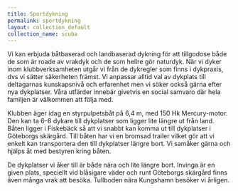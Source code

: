 ```yaml
---
title: Sportdykning
permalink: sportdykning
layout: collection_default
collection_name: scuba
---
```

Vi kan erbjuda båtbaserad och landbaserad dykning för att tillgodose både de som är roade av vrakdyk och de som hellre gör naturdyk. När vi dyker inom klubbverksamheten utgår vi från de dykregler som finns i dykpraxis, dvs vi sätter säkerheten främst. Vi anpassar alltid val av dykplats till deltagarnas kunskapsnivå och erfarenhet men vi söker också gärna efter nya dykplatser. Våra utfärder innebär givetvis en social samvaro där hela familjen är välkommen att följa med.

Klubben äger idag en styrpulpetsbåt på 6,4 m, med 150 Hk Mercury-motor. Den kan ta 6&ndash;8 dykare till dykplatser som ligger lite längre ut från land. Båten ligger i Fiskebäck så att vi snabbt kan komma ut till dykplatser i Göteborgs skärgård. Till båten har vi en bromsad trailer vilket gör att vi enkelt kan transportera den till dykplatser längre bort. Vi samåker gärna och hjälps åt med bestyren kring båten.

De dykplatser vi åker till är både nära och lite längre bort. Invinga är en given plats, speciellt vid blåsigare väder och runt Göteborgs skärgård finns även många vrak att besöka. Tullboden nära Kungshamn besöker vi årligen.
